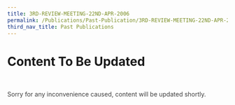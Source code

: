 ```yaml
---
title: 3RD-REVIEW-MEETING-22ND-APR-2006
permalink: /Publications/Past-Publication/3RD-REVIEW-MEETING-22ND-APR-2006
third_nav_title: Past Publications
---
```

<div class="section-content">
<h1>Content To Be Updated</h1>
<p class="default-title-font" style="color: #333333; margin-right: 0px; margin-bottom: 0px; margin-left: 0px; padding: 0px 0px 1em; border: 0px;">&nbsp;</p><p class="default-content" style="color: #3f3f3f; margin-top: 0px; margin-right: 0px; margin-left: 0px; padding: 0px; border: 0px;">Sorry for any inconvenience caused, content will be updated shortly.</p>
</div>